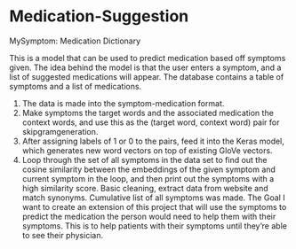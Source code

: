 # Medication-Suggestion
MySymptom: Medication Dictionary

This is a model that can be used to predict medication based off symptoms given. The idea behind the model is that the user enters a symptom, and a list of suggested medications will appear. The database contains a table of symptoms and a list of medications.  
1.	The data is made into the symptom-medication format.
2.	Make symptoms the target words and the associated medication the context words, and use this as the (target word, context word) pair for skipgramgeneration.
3.	After assigning labels of 1 or 0 to the pairs, feed it into the Keras model, which generates new word vectors on top of existing GloVe vectors.
4.	Loop through the set of all symptoms in the data set to find out the cosine similarity between the embeddings of the given symptom and current symptom in the loop, and then print out the symptoms with a high similarity score.
Basic cleaning, extract data from website and match synonyms. 
Cumulative list of all symptoms was made.
The Goal I want to create an extension of this project that will use the symptoms to predict the medication the person would need to help them with their symptoms. This is to help patients with their symptoms until they’re able to see their physician.
